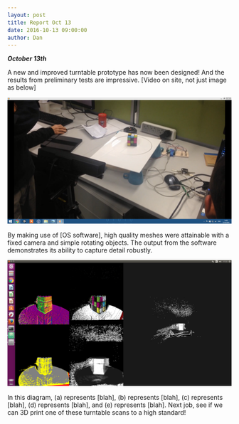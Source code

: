 ```yaml
---
layout: post
title: Report Oct 13
date: 2016-10-13 09:00:00
author: Dan
---
```

***October 13th***

A new and improved turntable prototype has now been designed! And the
results from preliminary tests are impressive. \[Video on site, not just
image as below\]

![](/img/blog/13th/media/image03.png)

By making use of \[OS software\], high quality meshes were attainable
with a fixed camera and simple rotating objects. The output from the
software demonstrates its ability to capture detail robustly.

![](/img/blog/13th/media/image02.png)

In this diagram, (a) represents \[blah\], (b) represents \[blah\], (c)
represents \[blah\], (d) represents \[blah\], and (e) represents
\[blah\]. Next job, see if we can 3D print one of these turntable scans
to a high standard!
